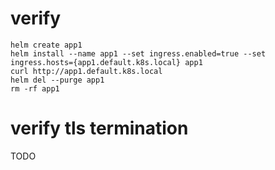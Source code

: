 # verify

```
helm create app1
helm install --name app1 --set ingress.enabled=true --set ingress.hosts={app1.default.k8s.local} app1
curl http://app1.default.k8s.local
helm del --purge app1
rm -rf app1
```

# verify tls termination

TODO

